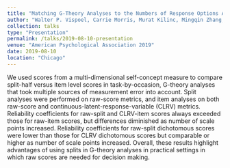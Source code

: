 ```yaml
---
title: "Matching G-Theory Analyses to the Numbers of Response Options Available"
author: "Walter P. Vispoel, Carrie Morris, Murat Kilinc, Mingqin Zhang, Guanlan Xu, Wei S. Schneider, and Ismail Dilek"
collection: talks
type: "Presentation"
permalink: /talks/2019-08-10-presentation
venue: "American Psychological Association 2019"
date: 2019-08-10
location: "Chicago"
---
```



We used scores from a multi-dimensional self-concept measure to compare split-half versus item level scores in task-by-occasion, G-theory analyses that took multiple sources of measurement error into account. Split analyses were performed on raw-score metrics, and item analyses on both raw-score and continuous-latent-response-variable (CLRV) metrics. Reliability coefficients for raw-split and CLRV-item scores always exceeded those for raw-item scores, but differences diminished as number of scale points increased. Reliability coefficients for raw-split dichotomous scores were lower than those for CLRV dichotomous scores but comparable or higher as number of scale points increased. Overall, these results highlight advantages of using splits in G-theory analyses in practical settings in which raw scores are needed for decision making.
